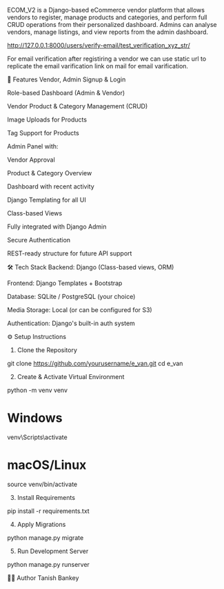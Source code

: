 ECOM_V2 is a Django-based eCommerce vendor platform that allows vendors to register, manage products and categories, and perform full CRUD operations from their personalized dashboard. Admins can analyse vendors, manage listings, and view reports from the admin dashboard.

http://127.0.0.1:8000/users/verify-email/test_verification_xyz_str/

For email verification after registiring a vendor we can use static url to replicate the email varification link on mail for email varification.

🚀 Features
Vendor, Admin Signup & Login

Role-based Dashboard (Admin & Vendor)

Vendor Product & Category Management (CRUD)

Image Uploads for Products

Tag Support for Products

Admin Panel with:

Vendor Approval

Product & Category Overview

Dashboard with recent activity

Django Templating for all UI

Class-based Views

Fully integrated with Django Admin

Secure Authentication

REST-ready structure for future API support

🛠️ Tech Stack
Backend: Django (Class-based views, ORM)

Frontend: Django Templates + Bootstrap

Database: SQLite / PostgreSQL (your choice)

Media Storage: Local (or can be configured for S3)

Authentication: Django's built-in auth system


⚙️ Setup Instructions

1. Clone the Repository

git clone https://github.com/yourusername/e_van.git
cd e_van


2. Create & Activate Virtual Environment

python -m venv venv
# Windows
venv\Scripts\activate
# macOS/Linux
source venv/bin/activate


3. Install Requirements

pip install -r requirements.txt


4. Apply Migrations

python manage.py migrate


5. Run Development Server

python manage.py runserver


🙋‍♂️ Author
Tanish Bankey
